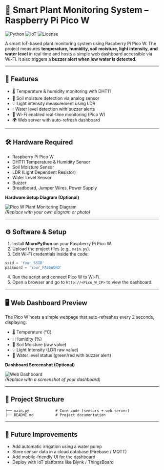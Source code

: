 # 🌱 Smart Plant Monitoring System – Raspberry Pi Pico W

![Python](https://img.shields.io/badge/MicroPython-3.4-blue?logo=python)
![IoT](https://img.shields.io/badge/IoT-RaspberryPiPicoW-green)
![License](https://img.shields.io/badge/License-MIT-lightgrey)

A smart IoT-based plant monitoring system using Raspberry Pi Pico W. The project measures **temperature, humidity, soil moisture, light intensity, and water level** in real time and hosts a simple web dashboard accessible via Wi-Fi. It also triggers a **buzzer alert when low water is detected**.

---

## 🔑 Features

- 🌡️ Temperature & humidity monitoring with DHT11  
- 🌱 Soil moisture detection via analog sensor  
- 💡 Light intensity measurement using LDR  
- 💧 Water level detection with buzzer alerts  
- 📡 Wi-Fi enabled real-time monitoring (Pico W)  
- 🌍 Web server with auto-refresh dashboard  

---

## 🛠️ Hardware Required

- Raspberry Pi Pico W  
- DHT11 Temperature & Humidity Sensor  
- Soil Moisture Sensor  
- LDR (Light Dependent Resistor)  
- Water Level Sensor  
- Buzzer  
- Breadboard, Jumper Wires, Power Supply  

**Hardware Setup Diagram (Optional)**

![Pico W Plant Monitoring Diagram](https://user-images.githubusercontent.com/yourusername/yourdiagram.png)  
*(Replace with your own diagram or photo)*

---

## ⚙️ Software & Setup

1. Install **MicroPython** on your Raspberry Pi Pico W.  
2. Upload the project files (e.g., `main.py`).  
3. Edit Wi-Fi credentials inside the code:

```python
ssid = 'Your_SSID'
password = 'Your_PASSWORD'
```

4. Run the script and connect Pico W to Wi-Fi.  
5. Open a browser and go to `http://<Pico_W_IP>` to view the dashboard.  

---

## 🖥️ Web Dashboard Preview

The Pico W hosts a simple webpage that auto-refreshes every 2 seconds, displaying:

- 🌡️ Temperature (°C)  
- 💧 Humidity (%)  
- 🌱 Soil Moisture (raw value)  
- 💡 Light Intensity (LDR raw value)  
- 🚨 Water level status (green/red with buzzer alert)  

**Dashboard Screenshot (Optional)**

![Web Dashboard](https://user-images.githubusercontent.com/yourusername/dashboard.png)  
*(Replace with a screenshot of your dashboard)*

---

## 📂 Project Structure

```
├── main.py            # Core code (sensors + web server)
├── README.md          # Project documentation
```

---

## 🚀 Future Improvements

- Add automatic irrigation using a water pump  
- Store sensor data in a cloud database (Firebase / MQTT)  
- Add mobile-friendly UI for the dashboard  
- Deploy with IoT platforms like Blynk / ThingsBoard

